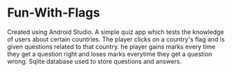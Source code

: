 # Fun-With-Flags

Created using Android Studio. A simple quiz app which tests the knowledge of users about certain countries. The player clicks on a country's flag and is given questions related to that country. he player gains marks every time they get a question right and loses marks everytime they get a question wrong. Sqlite database used to store questions and answers.

